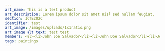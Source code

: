 ```yaml
---
art_name: This is a test product
art_description: Lorem ipsum dolor sit amet nisl sed nullam feugiat.
section: ICTE202C
identifier: test
art_image: /images/uploads/1x1ratio.png
art_image_alt_text: test test
members: <ul><li>John Doe Salvador</li><li>John Doe Salvador</li><li>John Doe Salvador</li></ul>
tags: paintings
---
```

